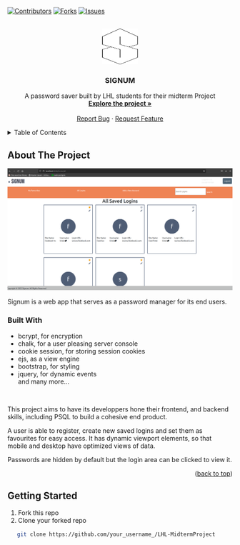 [![Contributors][contributors-shield]][contributors-url]
[![Forks][forks-shield]][forks-url]
[![Issues][issues-shield]][issues-url]


<!-- PROJECT LOGO -->
<br />
<div align="center">
  <a href="https://github.com/danekf/LHL-MidtermProject/blob/feature/readme/images/Signum%20S.png">
    <img src="images/Signum S.png" alt="Logo" width="80" height="80">
  </a>

  <h3 align="center">SIGNUM</h3>

  <p align="center">
    A password saver built by LHL students for their midterm Project
    <br />
    <a href="https://github.com/danekf/LHL-MidtermProject"><strong>Explore the project »</strong></a>
    <br />
    <br />
    <a href="https://github.com/danekf/LHL-MidtermProject/issues">Report Bug</a>
    ·
    <a href="https://github.com/danekf/LHL-MidtermProject/issues">Request Feature</a>
  </p>
</div>

<!-- TABLE OF CONTENTS -->
<details>
  <summary>Table of Contents</summary>
   <ol>
    <li>
      <a href="#about-the-project">About The Project</a>
      <ul>
        <li><a href="#built-with">Built With</a></li>
      </ul>
    </li>
    <li>
      <a href="#getting-started">Getting Started</a>
      <ul>
        <li><a href="#prerequisites">Prerequisites</a></li>
        <li><a href="#installation">Installation</a></li>
      </ul>
    </li>
    <li><a href="#usage">Usage</a></li>
    <li><a href="#roadmap">Roadmap</a></li>
    <li><a href="#contributing">Contributing</a></li>
    <li><a href="#license">License</a></li>
    <li><a href="#contact">Contact</a></li>
    <li><a href="#acknowledgments">Acknowledgments</a></li>
  </ol>
</details>

<!-- ABOUT -->
## About The Project

[![SignumScreenshot][product-screenshot]](https://github.com/danekf/LHL-MidtermProject)

Signum is a web app that serves as a password manager for its end users.

### Built With
<ul>
  <li>bcrypt, for encryption</li>
  <li>chalk, for a user pleasing server console</li>
  <li>cookie session, for storing session cookies</li>
  <li>ejs, as a view engine</li>
  <li>bootstrap, for styling</li>
  <li>jquery, for dynamic events </li>
and many more...
</ul>
<br>

This project aims to have its developpers hone their frontend, and backend skills, including PSQL to build a cohesive end product.

A user is able to register, create new saved logins and set them as favourites for easy access. It has dynamic viewport elements, so that mobile and desktop have optimized views of data.

Passwords are hidden by default but the login area can be clicked to view it.


<p align="right">(<a href="#readme-top">back to top</a>)</p>


## Getting Started

1. Fork this repo
2. Clone your forked repo
```sh
   git clone https://github.com/your_username_/LHL-MidtermProject
   ```








<!-- MARKDOWN LINKS & IMAGES -->
<!-- https://www.markdownguide.org/basic-syntax/#reference-style-links -->
[contributors-shield]: https://img.shields.io/badge/Contributors-3-sucess
[contributors-url]: https://github.com/danekf/LHL-MidtermProject/graphs/contributors

[forks-shield]: https://img.shields.io/badge/All-Forks-yellow
[forks-url]: https://github.com/danekf/LHL-MidtermProject/network/members

[issues-shield]:https://img.shields.io/badge/All-Issues-red
[issues-url]: https://github.com/othneildrew/Best-README-Template/issues

[product-screenshot]: images/Favourites.png

[Next.js]: https://img.shields.io/badge/next.js-000000?style=for-the-badge&logo=nextdotjs&logoColor=white
[Next-url]: https://nextjs.org/
[React.js]: https://img.shields.io/badge/React-20232A?style=for-the-badge&logo=react&logoColor=61DAFB
[React-url]: https://reactjs.org/
[Vue.js]: https://img.shields.io/badge/Vue.js-35495E?style=for-the-badge&logo=vuedotjs&logoColor=4FC08D
[Vue-url]: https://vuejs.org/
[Angular.io]: https://img.shields.io/badge/Angular-DD0031?style=for-the-badge&logo=angular&logoColor=white
[Angular-url]: https://angular.io/
[Svelte.dev]: https://img.shields.io/badge/Svelte-4A4A55?style=for-the-badge&logo=svelte&logoColor=FF3E00
[Svelte-url]: https://svelte.dev/
[Laravel.com]: https://img.shields.io/badge/Laravel-FF2D20?style=for-the-badge&logo=laravel&logoColor=white
[Laravel-url]: https://laravel.com
[Bootstrap.com]: https://img.shields.io/badge/Bootstrap-563D7C?style=for-the-badge&logo=bootstrap&logoColor=white
[Bootstrap-url]: https://getbootstrap.com
[JQuery.com]: https://img.shields.io/badge/jQuery-0769AD?style=for-the-badge&logo=jquery&logoColor=white
[JQuery-url]: https://jquery.com 
